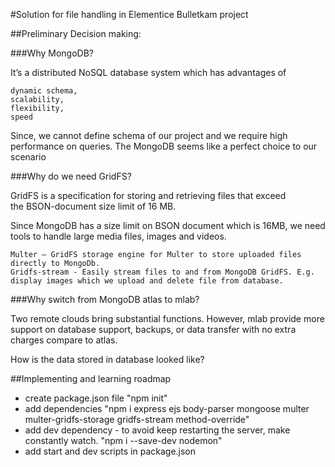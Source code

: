 #Solution for file handling in Elementice Bulletkam project

##Preliminary Decision making:

###Why MongoDB?

It’s a distributed NoSQL database system which has advantages of
```
dynamic schema,
scalability,
flexibility,
speed
```  
Since, we cannot define schema of our project and we require high performance on queries.
The MongoDB seems like a perfect choice to our scenario

###Why do we need GridFS?

GridFS is a specification for storing and retrieving files that exceed the BSON-document size limit of 16 MB.

Since MongoDB has a size limit on BSON document which is 16MB, we need tools to handle large media files, images and videos.
```
Multer – GridFS storage engine for Multer to store uploaded files directly to MongoDb.
Gridfs-stream - Easily stream files to and from MongoDB GridFS. E.g. display images which we upload and delete file from database.
```

###Why switch from MongoDB atlas to mlab?

Two remote clouds bring substantial functions. However, mlab provide more support on database support, backups, or data transfer with no extra charges compare to atlas.

How is the data stored in database looked like?

##Implementing and learning roadmap
* create package.json file "npm init"
* add dependencies "npm i express ejs body-parser mongoose multer multer-gridfs-storage gridfs-stream method-override"
* add dev dependency - to avoid keep restarting the server, make constantly watch. "npm i --save-dev nodemon"
* add start and dev scripts in package.json
